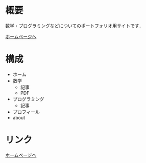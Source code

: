 # 概要
数学・プログラミングなどについてのポートフォリオ用サイトです．

[ホームページへ](https://kotatakeda.github.io/)

# 構成
- ホーム
- 数学
  - 記事
  - PDF
- プログラミング
  - 記事
- プロフィール
- about

# リンク
[ホームページへ](https://kotatakeda.github.io/)
